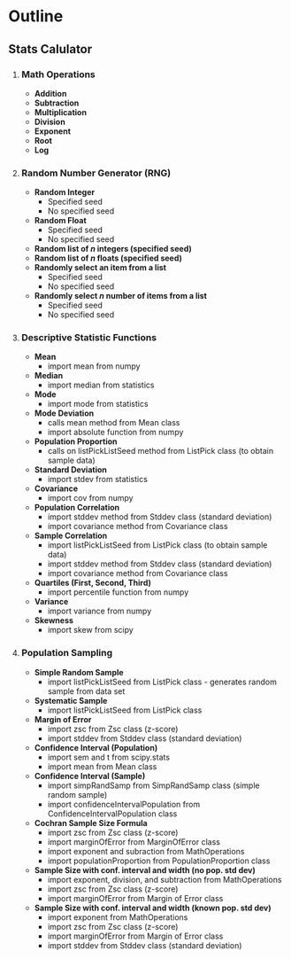 <h1>Outline</h1>
<h2>Stats Calulator</h2>

1. <h3>Math Operations</h3>

    * __Addition__
    * __Subtraction__    
    * __Multiplication__
    * __Division__
    * __Exponent__
    * __Root__
    * __Log__
    
2. <h3> Random Number Generator (RNG)</h3>

    * __Random Integer__
        * Specified seed
        * No specified seed
    * **Random Float**
        * Specified seed
        * No specified seed
    * **Random list of *n* integers (specified seed)**
    * **Random list of *n* floats (specified seed)**
    * **Randomly select an item from a list**
        * Specified seed
        * No specified seed
    * **Randomly select *n* number of items from a list**
        * Specified seed
        * No specified seed
        
3. <h3>Descriptive Statistic Functions</h3>

     * **Mean**
         * import mean from numpy
     * **Median**
         * import median from statistics
     * **Mode**
         * import mode from statistics
     * **Mode Deviation**
         * calls mean method from Mean class
         * import absolute function from numpy
     * **Population Proportion**
         * calls on listPickListSeed method from ListPick class (to obtain sample data)
     * **Standard Deviation**
         * import stdev from statistics
     * **Covariance**
         * import cov from numpy
     * **Population Correlation**
         * import stddev method from Stddev class (standard deviation)
         * import covariance method from Covariance class    
     * **Sample Correlation**
         * import listPickListSeed from ListPick class (to obtain sample data)
         * import stddev method from Stddev class (standard deviation)
         * import covariance method from Covariance class
     * **Quartiles (First, Second, Third)**
         * import percentile function from numpy
     * **Variance**
         * import variance from numpy
     * **Skewness**
         * import skew from scipy

4. <h3> Population Sampling </h3>

     * **Simple Random Sample**
         * import listPickListSeed from ListPick class - generates random sample from data set
     * **Systematic Sample**
         * import listPickListSeed from ListPick class
     * **Margin of Error**
         * import zsc from Zsc class (z-score)
         * import stddev from Stddev class (standard deviation)
     * **Confidence Interval (Population)**
         * import sem and t from scipy.stats
         * import mean from Mean class
     * **Confidence Interval (Sample)** 
         * import simpRandSamp from SimpRandSamp class (simple random sample)
         * import confidenceIntervalPopulation from ConfidenceIntervalPopulation class
     * **Cochran Sample Size Formula**
         * import zsc from Zsc class (z-score)
         * import marginOfError from MarginOfError class
         * import exponent and subraction from MathOperations
         * import populationProportion from PopulationProportion class
     * **Sample Size with conf. interval and width (no pop. std dev)**
         * import exponent, division, and subtraction from MathOperations
         * import zsc from Zsc class (z-score)
         * import marginOfError from Margin of Error class
      * **Sample Size with conf. interval and width (known pop. std dev)**
         * import exponent from MathOperations
         * import zsc from Zsc class (z-score)
         * import marginOfError from Margin of Error class
         * import stddev from Stddev class (standard deviation)
         
     
